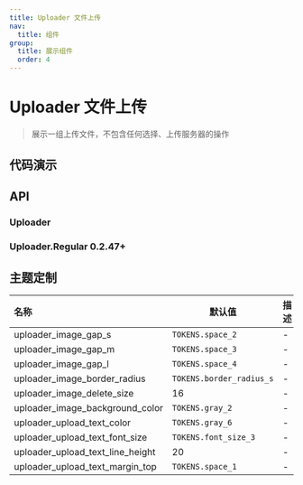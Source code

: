 ```yaml
---
title: Uploader 文件上传
nav:
  title: 组件
group:
  title: 展示组件
  order: 4
---
```


# Uploader 文件上传

> 展示一组上传文件，不包含任何选择、上传服务器的操作

## 代码演示

<code src="./__fixtures__/basic.tsx"></code>

## API

### Uploader

<!-- <API hideTitle src="./uploader.tsx"></API> -->

### Uploader.Regular <Badge>0.2.47+</Badge>

<!-- <API hideTitle src="./uploader-regular.tsx"></API> -->

## 主题定制

| 名称                             | 默认值                   | 描述 |
| :------------------------------- | ------------------------ | ---- |
| uploader_image_gap_s             | `TOKENS.space_2`         | -    |
| uploader_image_gap_m             | `TOKENS.space_3`         | -    |
| uploader_image_gap_l             | `TOKENS.space_4`         | -    |
| uploader_image_border_radius     | `TOKENS.border_radius_s` | -    |
| uploader_image_delete_size       | 16                       | -    |
| uploader_image_background_color  | `TOKENS.gray_2`          | -    |
| uploader_upload_text_color       | `TOKENS.gray_6`          | -    |
| uploader_upload_text_font_size   | `TOKENS.font_size_3`     | -    |
| uploader_upload_text_line_height | 20                       | -    |
| uploader_upload_text_margin_top  | `TOKENS.space_1`         | -    |

